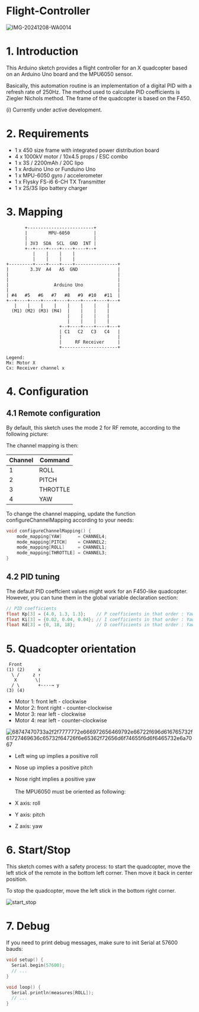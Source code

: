 # Flight-Controller

![IMG-20241208-WA0014](https://github.com/user-attachments/assets/1a0d5809-0d89-47df-b9db-349669224b2f)

# 1. Introduction
This Arduino sketch provides a flight controller for an X quadcopter based on an Arduino Uno board and the MPU6050 sensor.

Basically, this automation routine is an implementation of a digital PID with a refresh rate of 250Hz. The method used to calculate PID coefficients is Ziegler Nichols method. The frame of the quadcopter is based on the F450.

(i) Currently under active development.

# 2. Requirements
- 1 x 450 size frame with integrated power distribution board
- 4 x 1000kV motor / 10x4.5 props / ESC combo
- 1 x 3S / 2200mAh / 20C lipo
- 1 x Arduino Uno or Funduino Uno
- 1 x MPU-6050 gyro / accelerometer
- 1 x Flysky FS-i6 6-CH TX Transmitter
- 1 x 2S/3S lipo battery charger

# 3. Mapping
```
       +-------------------------+
       |        MPU-6050         |
       |                         |
       | 3V3  SDA  SCL  GND  INT |
       +--+----+----+----+----+--+
          |    |    |    |
          |    |    |    |
+---------+----+----+----+----------------+
|        3.3V  A4   A5  GND               |
|                                         |
|                                         |
|                 Arduino Uno             |
|                                         |
| #4   #5   #6   #7   #8   #9  #10   #11  |
+--+----+----+----+----+----+----+----+---+
   |    |    |    |    |    |    |    |
  (M1) (M2) (M3) (M4)  |    |    |    |
                       |    |    |    |  
                       |    |    |    |
                    +--+----+----+----+---+
                    | C1   C2   C3   C4   |
                    |                     |
                    |     RF Receiver     |
                    +---------------------+
  
Legend:
Mx: Motor X
Cx: Receiver channel x
```
 # 4. Configuration
 ## 4.1 Remote configuration
By default, this sketch uses the mode 2 for RF remote, according to the following picture:


The channel mapping is then:

| Channel  | Command |
| -------- | ------- |
| 1        |   ROLL  |
| 2        |  PITCH  |
| 3        |THROTTLE |
| 4        |   YAW   |

	     	
To change the channel mapping, update the function configureChannelMapping according to your needs:
```c
void configureChannelMapping() {
    mode_mapping[YAW]      = CHANNEL4;
    mode_mapping[PITCH]    = CHANNEL2;
    mode_mapping[ROLL]     = CHANNEL1;
    mode_mapping[THROTTLE] = CHANNEL3;
}
```
## 4.2 PID tuning
The default PID coeffcient values might work for an F450-like quadcopter. However, you can tune them in the global variable declaration section:
```c
// PID coefficients
float Kp[3] = {4.0, 1.3, 1.3};    // P coefficients in that order : Yaw, Pitch, Roll
float Ki[3] = {0.02, 0.04, 0.04}; // I coefficients in that order : Yaw, Pitch, Roll
float Kd[3] = {0, 18, 18};        // D coefficients in that order : Yaw, Pitch, Roll
```
# 5. Quadcopter orientation
```
 Front
(1) (2)     x
  \ /     z ↑
   X       \|
  / \       +----→ y
(3) (4)
```
- Motor 1: front left - clockwise
- Motor 2: front right - counter-clockwise
- Motor 3: rear left - clockwise
- Motor 4: rear left - counter-clockwise

![68747470733a2f2f7777772e666972656469792e66722f696d616765732f61727469636c65732f64726f6e65362f72656d6f74655f6d6f6465732e6a7067](https://github.com/user-attachments/assets/b657de5b-1e29-4744-a4d7-b99086c08ce2)


- Left wing up implies a positive roll
- Nose up implies a positive pitch
- Nose right implies a positive yaw
  <br><br>
  The MPU6050 must be oriented as following:

- X axis: roll
- Y axis: pitch
- Z axis: yaw

# 6. Start/Stop
This sketch comes with a safety process: to start the quadcopter, move the left stick of the remote in the bottom left corner. Then move it back in center position.

To stop the quadcopter, move the left stick in the bottom right corner.

![start_stop](https://github.com/user-attachments/assets/4af27849-496e-4ba7-b603-0a56d5e5ade7)


# 7. Debug
If you need to print debug messages, make sure to init Serial at 57600 bauds:
```c
void setup() {
  Serial.begin(57600);
  // ...
}

void loop() {
  Serial.println(measures[ROLL]);
  // ...
}
```
